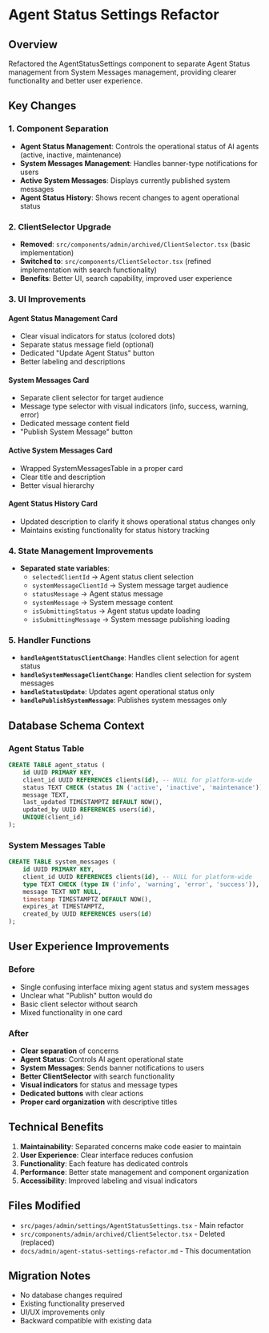 # Agent Status Settings Refactor

## Overview
Refactored the AgentStatusSettings component to separate Agent Status management from System Messages management, providing clearer functionality and better user experience.

## Key Changes

### 1. Component Separation
- **Agent Status Management**: Controls the operational status of AI agents (active, inactive, maintenance)
- **System Messages Management**: Handles banner-type notifications for users
- **Active System Messages**: Displays currently published system messages
- **Agent Status History**: Shows recent changes to agent operational status

### 2. ClientSelector Upgrade
- **Removed**: `src/components/admin/archived/ClientSelector.tsx` (basic implementation)
- **Switched to**: `src/components/ClientSelector.tsx` (refined implementation with search functionality)
- **Benefits**: Better UI, search capability, improved user experience

### 3. UI Improvements

#### Agent Status Management Card
- Clear visual indicators for status (colored dots)
- Separate status message field (optional)
- Dedicated "Update Agent Status" button
- Better labeling and descriptions

#### System Messages Card
- Separate client selector for target audience
- Message type selector with visual indicators (info, success, warning, error)
- Dedicated message content field
- "Publish System Message" button

#### Active System Messages Card
- Wrapped SystemMessagesTable in a proper card
- Clear title and description
- Better visual hierarchy

#### Agent Status History Card
- Updated description to clarify it shows operational status changes only
- Maintains existing functionality for status history tracking

### 4. State Management Improvements
- **Separated state variables**:
  - `selectedClientId` → Agent status client selection
  - `systemMessageClientId` → System message target audience
  - `statusMessage` → Agent status message
  - `systemMessage` → System message content
  - `isSubmittingStatus` → Agent status update loading
  - `isSubmittingMessage` → System message publishing loading

### 5. Handler Functions
- **`handleAgentStatusClientChange`**: Handles client selection for agent status
- **`handleSystemMessageClientChange`**: Handles client selection for system messages
- **`handleStatusUpdate`**: Updates agent operational status only
- **`handlePublishSystemMessage`**: Publishes system messages only

## Database Schema Context

### Agent Status Table
```sql
CREATE TABLE agent_status (
    id UUID PRIMARY KEY,
    client_id UUID REFERENCES clients(id), -- NULL for platform-wide
    status TEXT CHECK (status IN ('active', 'inactive', 'maintenance')),
    message TEXT,
    last_updated TIMESTAMPTZ DEFAULT NOW(),
    updated_by UUID REFERENCES users(id),
    UNIQUE(client_id)
);
```

### System Messages Table
```sql
CREATE TABLE system_messages (
    id UUID PRIMARY KEY,
    client_id UUID REFERENCES clients(id), -- NULL for platform-wide
    type TEXT CHECK (type IN ('info', 'warning', 'error', 'success')),
    message TEXT NOT NULL,
    timestamp TIMESTAMPTZ DEFAULT NOW(),
    expires_at TIMESTAMPTZ,
    created_by UUID REFERENCES users(id)
);
```

## User Experience Improvements

### Before
- Single confusing interface mixing agent status and system messages
- Unclear what "Publish" button would do
- Basic client selector without search
- Mixed functionality in one card

### After
- **Clear separation** of concerns
- **Agent Status**: Controls AI agent operational state
- **System Messages**: Sends banner notifications to users
- **Better ClientSelector** with search functionality
- **Visual indicators** for status and message types
- **Dedicated buttons** with clear actions
- **Proper card organization** with descriptive titles

## Technical Benefits
1. **Maintainability**: Separated concerns make code easier to maintain
2. **User Experience**: Clear interface reduces confusion
3. **Functionality**: Each feature has dedicated controls
4. **Performance**: Better state management and component organization
5. **Accessibility**: Improved labeling and visual indicators

## Files Modified
- `src/pages/admin/settings/AgentStatusSettings.tsx` - Main refactor
- `src/components/admin/archived/ClientSelector.tsx` - Deleted (replaced)
- `docs/admin/agent-status-settings-refactor.md` - This documentation

## Migration Notes
- No database changes required
- Existing functionality preserved
- UI/UX improvements only
- Backward compatible with existing data